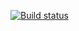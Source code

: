 [![Build status](https://ci.appveyor.com/api/projects/status/5g81b90tq5nvkdh7?svg=true)](https://ci.appveyor.com/project/Landyshlana/ajh-dom)